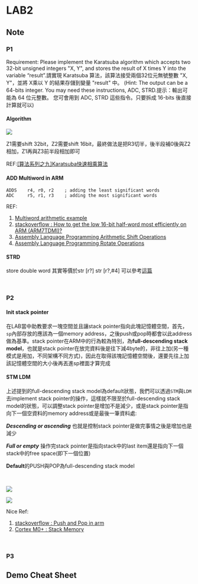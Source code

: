 # LAB2

## Note

### P1 
Requirement: Please implement the Karatsuba algorithm which accepts two 32-bit unsigned integers "X, Y", and stores the result of X times Y into the variable “result”.請實現 Karatsuba 算法，該算法接受兩個32位元無號整數 "X, Y"，並將 X乘以 Y 的結果存儲到變量 "result" 中。
(Hint: The output can be a 64-bits integer. You may need these instructions,
ADC, STRD.提示：輸出可能為 64 位元整數。 您可會用到 ADC, STRD 這些指令。只要拆成 16-bits 後直接計算就可以)

#### Algorithm

![](https://i.imgur.com/DA0KxW5.png)

Z1需要shift 32bit，Z2需要shift 16bit，最終做法是把R3切半，後半段補0後與Z2相加，Z1再與Z3前半段相加即可

REF:[[算法系列之九]Karatsuba快速相乘算法](https://blog.csdn.net/SunnyYoona/article/details/43234889)

#### ADD Multiword in ARM

```assembly
ADDS    r4, r0, r2    ; adding the least significant words
ADC     r5, r1, r3    ; adding the most significant words
```

REF:
1. [Multiword arithmetic example](https://www.keil.com/support/man/docs/armasm/armasm_dom1361289861367.htm)
2. [stackoverflow : How to get the low 16-bit half-word most efficiently on ARM (ARM7TDMI)?](https://stackoverflow.com/questions/40899113/how-to-get-the-low-16-bit-half-word-most-efficiently-on-arm-arm7tdmi)
3. [Assembly Language Programming Arithmetic Shift Operations](http://www-mdp.eng.cam.ac.uk/web/library/enginfo/mdp_micro/lecture4/lecture4-3-3.html) 
4. [Assembly Language Programming Rotate Operations](http://www-mdp.eng.cam.ac.uk/web/library/enginfo/mdp_micro/lecture4/lecture4-3-4.html)


#### STRD

store double word 其實等價於str [r?] str [r?,#4] 可以參考[這篇](https://www.zhihu.com/question/55122474)

<br>

### P2

#### Init stack pointer

在LAB當中助教要求一塊空間並且讓stack pointer指向此塊記憶體空間，首先，```sp```內部存放的應該為一個memory address，之後push或pop時都會以此address做為基準。stack pointer在ARM中的行為較為特別，為**full-descending stack model**，也就是stack pointer在放完資料後是往下減4byte的，非往上加(另一種模式是用加，不同架構不同方式)，因此在取得該塊記憶體空間後，還要先往上加該記憶體空間的大小後再丟進sp裡面才算完成

#### STM LDM

上述提到的full-descending stack model為default狀態，我們可以透過```STM```與```LDM```去implement stack pointer的操作，這樣就不限至於full-descending stack model的狀態，可以調整stack pointer是增加不是減少，或是stack pointer是指向下一個空資料的memory address或是最後一筆資料處:

***Descending or ascending*** 也就是控制stack pointer是做完事情之後是增加也是減少

***Full or empty*** 操作完stack pointer是指向stack中的last item還是指向下一個stack中的free space(即下一個位置)

**Default**的PUSH與POP為full-descending stack model

<br>

![](https://i.imgur.com/1kCpiUv.png)

![](https://i.imgur.com/r6EGXkF.png)

Nice Ref:
1. [stackoverflow : Push and Pop in arm](https://stackoverflow.com/questions/27095099/push-and-pop-in-arm/27095517)
2. [Cortex M0+ : Stack Memory](https://www.sciencedirect.com/topics/engineering/stack-memory) 

<br>

### P3


## Demo Cheat Sheet

